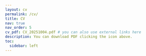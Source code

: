 ```yaml
---
layout: cv
permalink: /cv/
title: CV
nav: true
nav_order: 5
cv_pdf: CV_20251004.pdf # you can also use external links here
description: You can download PDF clicking the icon above.
toc:
  sidebar: left
---
```

